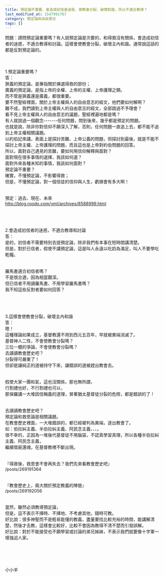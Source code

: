 ```yaml
---
title: 預定論不重要、會造成初信者迷惑、使教會分裂、破壞和諧，所以不適合教導？
last_modified_at: 1547991767
category: 預定論與自由意志
tags: []
---
```


問題：請問預定論重要嗎？有人說預定論是次要的，和得救沒有關係，會造成初信者的迷惑，不適合教導和討論。這樣會使教會分裂，破壞主內和諧。通常說這話的都是反對預定論的。<br><br><!--more--> <br><br>1.預定論重要嗎？<br>答：<br>狹義的預定論，是專指關於揀選得救的部份；<br>廣義的預定論，是指上帝的全權、上帝的主權、上帝護理之類。<br>而不管是狹義還是廣義，都很重要。<br>要不然聖經裡面，關於上帝主權與人的自由意志的經文，他們要如何解啊？<br>難不成，我們讀到上帝主權與人的自由意志的經文，全部跳過不予理會？<br>看不見上帝主權與人的自由意志的議題，聖經裡遍地都是嗎？<br>有人就說過一個觀念-------任何問題，問到後來，幾乎都是預定的問題。<br>也就是說，除非你對信仰不願深入了解，否則，任何問題一直追上去，都不能不追到上帝主權相關議題。<br>以約伯記來講，表面上是探討苦難、上帝公義的問題，但探討到最後，就是不能不探討上帝主權、上帝護理的問題，而且這也是上帝對約伯問題的回答。<br>所以，面對自己遇見的苦難，要如何用信仰解釋與面對？<br>面對現在很多事情的選擇，我該如何選？<br>面對外來各種未知的事情，我該如何面對？<br>預定論不重要？<br>確實，不懂預定論，不影響得救；<br>但是，不懂預定論，對一個信徒的信仰與人生，虧損會有多大啊！<br><br><br>預定：過去、現在、未來<br> http://blog.roodo.com/yml/archives/8588999.html<br><br><br><br><br>2.會造成初信者的迷惑，不適合教導和討論<br>答：<br>是的，初信者不需要特別去提預定論，除非我們有本事在短時間講清楚。<br>但是，對於已信者，假使不講預定論，這是叫人永遠以吃奶為滿足，叫人不要學吃乾糧。<br> <br><br>羅馬書適合初信者嗎？<br>不是很合適，因為相當艱深。<br>但已信者不用讀羅馬書、不用學習羅馬書嗎？<br>我不知這些反對者要如何回答？<br> <br> <br> <br><br>3.這樣會使教會分裂，破壞主內和諧<br>答：<br>嗯！<br>這種理論如果成立，基督教還不用到西元五百年，早就被異端消滅了。<br>基督神人二性，不會使教會分裂嗎？<br>三位一體的爭論，不會使教會分裂嗎？<br>去讀讀教會歷史吧？<br>分裂得可嚴重了！<br>但卻是讓純正的道被持守下來，讓錯誤的道被趕出教會去。<br> <br><br>假使大家一團和氣，這也沒關係，那也無所謂，<br>行割禮也好，不行割禮也可以，<br>那保羅講一大堆因信稱義的道理，冒著猶太基督徒分裂的危險，都是錯誤的了！<br> <br><br>去讀讀教會歷史吧？<br>預定論和救恩論是相關議題。<br>在教會歷史裡面，一大堆錯誤的，都已經被判為異端，逐出教會了。<br>如：伯拉糾主義、半伯拉糾主義、阿民念主義、、、。<br>很不幸的，正因為一堆後代基督徒不用腦袋，不認真學習真理，所以各種半伯拉糾主義、阿民念主義，<br>繼續借屍還魂，在基督教裡不斷出現。<br><br><br>『得救後，救恩會不會再失去？我們先來看教會歷史吧』 <br>/posts/269191364<br> <br><br>『教會歷史上，兩大關於預定教義的陣營』<br>/posts/269192056<br> <br><br>當然，雖然必須教導預定論，<br>但是，這不表示不擇時、不擇地、不考慮其他，隨時可教。<br>好比說：很多神聖而不是輕易能懂的教義，盡量要找比較充裕的時間，能講解清楚，然後才去教，這樣會比較好，比較不會因為教得不清不楚而引發誤解。<br>好比說：對於不能接受也不願學習或討論的弟兄姊妹，不表示我們就要像十字軍一樣強迫人家。<br><br> <br><br><br><br>小小羊<br><br><br><br><br>
